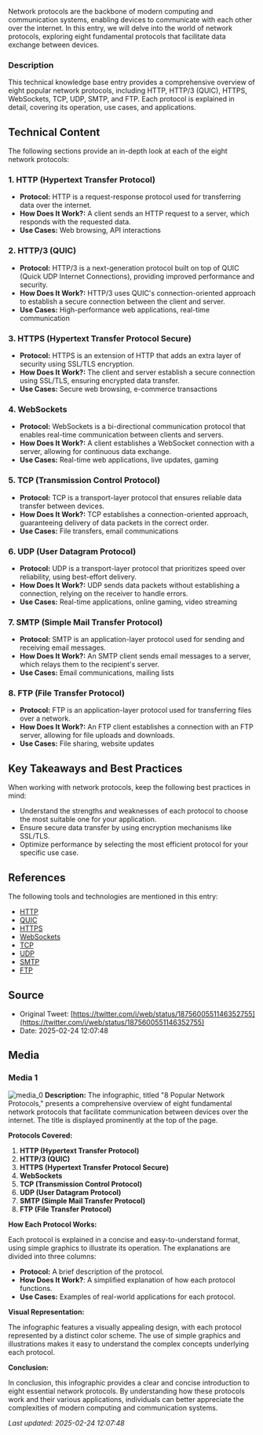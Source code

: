 Network protocols are the backbone of modern computing and communication systems, enabling devices to communicate with each other over the internet. In this entry, we will delve into the world of network protocols, exploring eight fundamental protocols that facilitate data exchange between devices.

### Description
This technical knowledge base entry provides a comprehensive overview of eight popular network protocols, including HTTP, HTTP/3 (QUIC), HTTPS, WebSockets, TCP, UDP, SMTP, and FTP. Each protocol is explained in detail, covering its operation, use cases, and applications.

## Technical Content
The following sections provide an in-depth look at each of the eight network protocols:

### 1. HTTP (Hypertext Transfer Protocol)
* **Protocol:** HTTP is a request-response protocol used for transferring data over the internet.
* **How Does It Work?:** A client sends an HTTP request to a server, which responds with the requested data.
* **Use Cases:** Web browsing, API interactions

### 2. HTTP/3 (QUIC)
* **Protocol:** HTTP/3 is a next-generation protocol built on top of QUIC (Quick UDP Internet Connections), providing improved performance and security.
* **How Does It Work?:** HTTP/3 uses QUIC's connection-oriented approach to establish a secure connection between the client and server.
* **Use Cases:** High-performance web applications, real-time communication

### 3. HTTPS (Hypertext Transfer Protocol Secure)
* **Protocol:** HTTPS is an extension of HTTP that adds an extra layer of security using SSL/TLS encryption.
* **How Does It Work?:** The client and server establish a secure connection using SSL/TLS, ensuring encrypted data transfer.
* **Use Cases:** Secure web browsing, e-commerce transactions

### 4. WebSockets
* **Protocol:** WebSockets is a bi-directional communication protocol that enables real-time communication between clients and servers.
* **How Does It Work?:** A client establishes a WebSocket connection with a server, allowing for continuous data exchange.
* **Use Cases:** Real-time web applications, live updates, gaming

### 5. TCP (Transmission Control Protocol)
* **Protocol:** TCP is a transport-layer protocol that ensures reliable data transfer between devices.
* **How Does It Work?:** TCP establishes a connection-oriented approach, guaranteeing delivery of data packets in the correct order.
* **Use Cases:** File transfers, email communications

### 6. UDP (User Datagram Protocol)
* **Protocol:** UDP is a transport-layer protocol that prioritizes speed over reliability, using best-effort delivery.
* **How Does It Work?:** UDP sends data packets without establishing a connection, relying on the receiver to handle errors.
* **Use Cases:** Real-time applications, online gaming, video streaming

### 7. SMTP (Simple Mail Transfer Protocol)
* **Protocol:** SMTP is an application-layer protocol used for sending and receiving email messages.
* **How Does It Work?:** An SMTP client sends email messages to a server, which relays them to the recipient's server.
* **Use Cases:** Email communications, mailing lists

### 8. FTP (File Transfer Protocol)
* **Protocol:** FTP is an application-layer protocol used for transferring files over a network.
* **How Does It Work?:** An FTP client establishes a connection with an FTP server, allowing for file uploads and downloads.
* **Use Cases:** File sharing, website updates

## Key Takeaways and Best Practices
When working with network protocols, keep the following best practices in mind:

* Understand the strengths and weaknesses of each protocol to choose the most suitable one for your application.
* Ensure secure data transfer by using encryption mechanisms like SSL/TLS.
* Optimize performance by selecting the most efficient protocol for your specific use case.

## References
The following tools and technologies are mentioned in this entry:

* [HTTP](https://www.w3.org/Protocols/rfc2616/rfc2616.html)
* [QUIC](https://www.chromium.org/quic)
* [HTTPS](https://www.w3.org/Protocols/rfc2616/rfc2616.html)
* [WebSockets](https://www.rfc-editor.org/rfc/rfc6455)
* [TCP](https://www.ietf.org/rfc/rfc793.txt)
* [UDP](https://www.ietf.org/rfc/rfc768.txt)
* [SMTP](https://www.ietf.org/rfc/rfc5321.txt)
* [FTP](https://www.ietf.org/rfc/rfc959.txt)
## Source

- Original Tweet: [https://twitter.com/i/web/status/1875600551146352755](https://twitter.com/i/web/status/1875600551146352755)
- Date: 2025-02-24 12:07:48


## Media

### Media 1
![media_0](./media_0.jpg)
**Description:** The infographic, titled "8 Popular Network Protocols," presents a comprehensive overview of eight fundamental network protocols that facilitate communication between devices over the internet. The title is displayed prominently at the top of the page.

**Protocols Covered:**

1. **HTTP (Hypertext Transfer Protocol)**
2. **HTTP/3 (QUIC)**
3. **HTTPS (Hypertext Transfer Protocol Secure)**
4. **WebSockets**
5. **TCP (Transmission Control Protocol)**
6. **UDP (User Datagram Protocol)**
7. **SMTP (Simple Mail Transfer Protocol)**
8. **FTP (File Transfer Protocol)**

**How Each Protocol Works:**

Each protocol is explained in a concise and easy-to-understand format, using simple graphics to illustrate its operation. The explanations are divided into three columns:

* **Protocol:** A brief description of the protocol.
* **How Does It Work?**: A simplified explanation of how each protocol functions.
* **Use Cases:** Examples of real-world applications for each protocol.

**Visual Representation:**

The infographic features a visually appealing design, with each protocol represented by a distinct color scheme. The use of simple graphics and illustrations makes it easy to understand the complex concepts underlying each protocol.

**Conclusion:**

In conclusion, this infographic provides a clear and concise introduction to eight essential network protocols. By understanding how these protocols work and their various applications, individuals can better appreciate the complexities of modern computing and communication systems.

*Last updated: 2025-02-24 12:07:48*